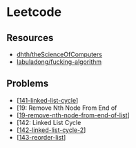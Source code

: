 # Leetcode

Resources
---

- [dhth/theScienceOfComputers](https://github.com/dhth/theScienceOfComputers/tree/master/dataStructuresAndAlgorithms/src/leetcode)
- [labuladong/fucking-algorithm](https://github.com/labuladong/fucking-algorithm/tree/english)

Problems
---

- [[141-linked-list-cycle]]
- [19: Remove Nth Node From End of
- [[19-remove-nth-node-from-end-of-list]]
- [142: Linked List Cycle
- [[142-linked-list-cycle-2]]
- [[143-reorder-list]]

[//begin]: # "Autogenerated link references for markdown compatibility"
[141-linked-list-cycle]: 141-linked-list-cycle.md "141: Linked List Cycle"
[19-remove-nth-node-from-end-of-list]: 19-remove-nth-node-from-end-of-list.md "19: Remove Nth Node From End of List"
[142-linked-list-cycle-2]: 142-linked-list-cycle-2.md "142: Linked List Cycle 2"
[143-reorder-list]: 143-reorder-list.md "143: Reorder List"
[//end]: # "Autogenerated link references"